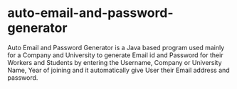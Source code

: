 # auto-email-and-password-generator
Auto Email and Password Generator is a Java based program used mainly for a Company and University to generate Email id and Password for their Workers and Students by entering the Username, Company or University Name, Year of joining  and it automatically give User their Email address and password.  
